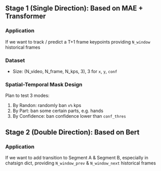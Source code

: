 ## Stage 1 (Single Direction): Based on MAE + Transformer
### Application
If we want to track / predict a T+1 frame keypoints providing `N_window` historical frames
### Dataset
* Size: (N_video, N_frame, N_kps, 3), 3 for `x`, `y`, `conf`
### Spatial-Temporal Mask Design
Plan to test 3 modes:
1. By Randon: randomly ban `x%` kps
2. By Part: ban some certain parts, e.g. hands
3. By Confidence: ban confidence lower than `conf_thres`

## Stage 2 (Double Direction): Based on Bert
### Application
If we want to add transition to Segment A & Segment B, especially in chatsign dict, providing `N_window_prev` & `N_window_next` historical frames